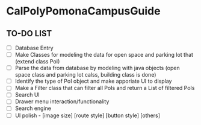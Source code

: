 # CalPolyPomonaCampusGuide

## TO-DO LIST
- [ ] Database Entry
- [ ] Make Classes for modeling the data for open space and parking lot that (extend class PoI)
- [ ] Parse the data from database by modeling with java objects (open space class and parking lot calss, building class is done)
- [ ] Identify the type of PoI object and make apporiate UI to display
- [ ] Make a Filter class that can filter all PoIs and return a List of filtered PoIs
- [ ] Search UI
- [ ] Drawer menu interaction/functionality
- [ ] Search engine
- [ ] UI polish - [image size] [route style] [button style] [others]
